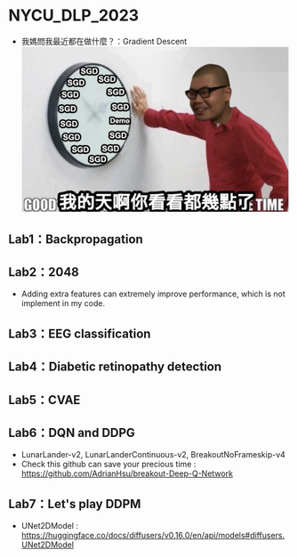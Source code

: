 # NYCU_DLP_2023
* 我媽問我最近都在做什麼？：Gradient Descent
![image](https://github.com/romanycc/NYCU_DLP_2023/blob/main/img.png)
## Lab1：Backpropagation
## Lab2：2048
* Adding extra features can extremely improve performance, which is not implement in my code.
## Lab3：EEG classification
## Lab4：Diabetic retinopathy detection
## Lab5：CVAE
## Lab6：DQN and DDPG
* LunarLander-v2, LunarLanderContinuous-v2, BreakoutNoFrameskip-v4
* Check this github can save your precious time : https://github.com/AdrianHsu/breakout-Deep-Q-Network
## Lab7：Let's play DDPM
* UNet2DModel : https://huggingface.co/docs/diffusers/v0.16.0/en/api/models#diffusers.UNet2DModel
